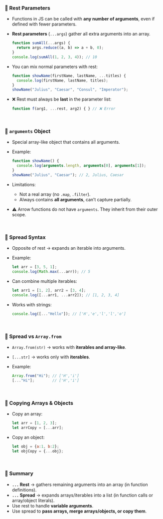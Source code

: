

### 📌 Rest Parameters

* Functions in JS can be called with **any number of arguments**, even if defined with fewer parameters.
* **Rest parameters** (`...args`) gather all extra arguments into an array.

  ```js
  function sumAll(...args) {
    return args.reduce((a, b) => a + b, 0);
  }
  console.log(sumAll(1, 2, 3, 4)); // 10
  ```
* You can mix normal parameters with rest:

  ```js
  function showName(firstName, lastName, ...titles) {
    console.log(firstName, lastName, titles);
  }
  showName("Julius", "Caesar", "Consul", "Imperator");
  ```
* ❌ Rest must always be **last** in the parameter list:

  ```js
  function f(arg1, ...rest, arg2) { } // ❌ Error
  ```

<br>

### 📌 `arguments` Object

* Special array-like object that contains all arguments.
* Example:

  ```js
  function showName() {
    console.log(arguments.length, arguments[0], arguments[1]);
  }
  showName("Julius", "Caesar"); // 2, Julius, Caesar
  ```
* Limitations:

  * Not a real array (no `.map`, `.filter`).
  * Always contains **all arguments**, can’t capture partially.
* ⚠️ Arrow functions do not have `arguments`. They inherit from their outer scope.

<br>

### 📌 Spread Syntax

* Opposite of rest → expands an iterable into arguments.
* Example:

  ```js
  let arr = [3, 5, 1];
  console.log(Math.max(...arr)); // 5
  ```
* Can combine multiple iterables:

  ```js
  let arr1 = [1, 2], arr2 = [3, 4];
  console.log([...arr1, ...arr2]); // [1, 2, 3, 4]
  ```
* Works with strings:

  ```js
  console.log([..."Hello"]); // ['H','e','l','l','o']
  ```

<br>

### 📌 Spread vs `Array.from`

* `Array.from(str)` → works with **iterables and array-like**.
* `[...str]` → works only with **iterables**.
* Example:

  ```js
  Array.from("Hi"); // ['H','i']
  [..."Hi"];        // ['H','i']
  ```

<br>

### 📌 Copying Arrays & Objects

* Copy an array:

  ```js
  let arr = [1, 2, 3];
  let arrCopy = [...arr];
  ```
* Copy an object:

  ```js
  let obj = {a:1, b:2};
  let objCopy = {...obj};
  ```

<br>

### 📌 Summary

* **`...` Rest** → gathers remaining arguments into an array (in function definitions).
* **`...` Spread** → expands arrays/iterables into a list (in function calls or array/object literals).
* Use rest to handle **variable arguments**.
* Use spread to **pass arrays, merge arrays/objects, or copy them**.
